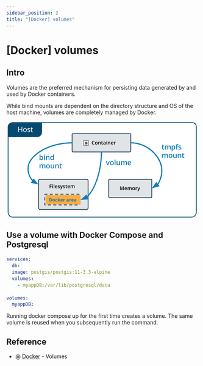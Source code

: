 ```yaml
---
sidebar_position: 2
title: "[Docker] volumes"
---
```


# [Docker] volumes

## Intro

Volumes are the preferred mechanism for persisting data generated by and used by Docker containers.

While bind mounts are dependent on the directory structure and OS of the host machine, volumes are completely managed by Docker.

![docker-volumes](./img/docker-volumes.png)

## Use a volume with Docker Compose and Postgresql

```yaml
services:
  db:
  image: postgis/postgis:11-3.3-alpine
  volumes:
    - myappDB:/var/lib/postgresql/data

volumes:
  myappDB:
```
Running docker compose up for the first time creates a volume. The same volume is reused when you subsequently run the command.

## Reference

+ @ [Docker](https://docs.docker.com/storage/volumes/) - Volumes
